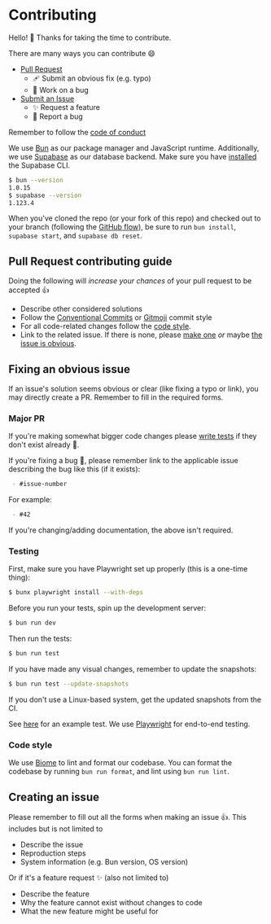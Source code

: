 # Contributing

Hello! :wave: Thanks for taking the time to contribute.

There are many ways you can contribute :smile:

- [Pull Request](#pull-request-contributing-guide)
  - 🩹 Submit an obvious fix (e.g. typo)
  - :memo: Work on a bug
- [Submit an Issue](#creating-an-issue)
  - :sparkles: Request a feature
  - :bug: Report a bug

Remember to follow the [code of conduct](./CODE_OF_CONDUCT.md)

We use [Bun](https://bun.sh) as our package manager and JavaScript runtime. Additionally, we use [Supabase](https://supabase.com) as our database backend. Make sure you have [installed](https://supabase.com/docs/guides/cli/getting-started#installing-the-supabase-cli) the Supabase CLI.

```bash
$ bun --version
1.0.15
$ supabase --version
1.123.4
```

When you've cloned the repo (or your fork of this repo) and checked out to your branch (following the [GitHub flow](https://docs.github.com/en/get-started/quickstart/github-flow#create-a-branch)), be sure to run `bun install`, `supabase start`, and `supabase db reset`.

## Pull Request contributing guide

Doing the following will *increase your chances* of your pull request to be accepted :+1:

- Describe other considered solutions
- Follow the [Conventional Commits](https://www.conventionalcommits.org/en/v1.0.0/) or [Gitmoji](https://gitmoji.dev) commit style
- For all code-related changes follow the [code style](#code-style).
- Link to the related issue. If there is none, please [make one](#creating-an-issue) *or* maybe [the issue is obvious](#fixing-an-obvious-issue).

## Fixing an obvious issue

If an issue's solution seems obvious or clear (like fixing a typo or link), you may directly create a PR. Remember to fill in the required forms.

### Major PR

If you're making somewhat bigger code changes please [write tests](#testing) if they don't exist already :test_tube:.

If you're fixing a bug :bug:, please remember link to the applicable issue describing the bug like this (if it exists):

```md
 - #issue-number
```

For example:

```md
 - #42
```

If you're changing/adding documentation, the above isn't required.

### Testing

First, make sure you have Playwright set up properly (this is a one-time thing):

```bash
$ bunx playwright install --with-deps
```

Before you run your tests, spin up the development server:

```bash
$ bun run dev
```

Then run the tests:

```bash
$ bun run test
```

If you have made any visual changes, remember to update the snapshots:

```bash
$ bun run test --update-snapshots
```

If you don't use a Linux-based system, get the updated snapshots from the CI.

See [here](./tests/example.spec.ts) for an example test. We use [Playwright](https://playwright.dev) for end-to-end testing.

### Code style

We use [Biome](https://biomejs.dev) to lint and format our codebase. You can format the codebase by running `bun run format`, and lint using `bun run lint`.

## Creating an issue

Please remember to fill out all the forms when making an issue :+1:. This includes but is not limited to

- Describe the issue
- Reproduction steps
- System information (e.g. Bun version, OS version)

Or if it's a feature request :sparkles: (also not limited to)

- Describe the feature
- Why the feature cannot exist without changes to code
- What the new feature might be useful for
